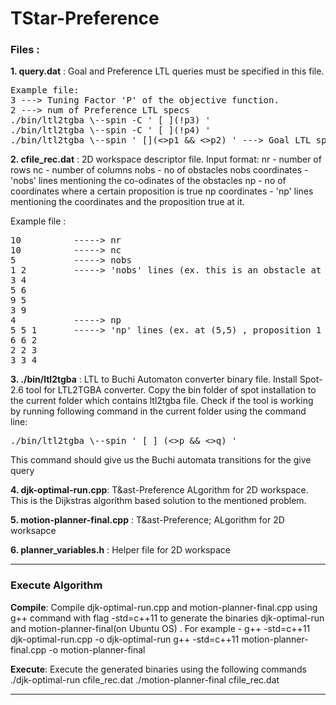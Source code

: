 # TStar-Preference
### **Files :**
**1. query.dat**  : Goal and Preference LTL queries must be specified in this file.
<pre>
Example file:
3 ---> Tuning Factor 'P' of the objective function.
2 ---> num of Preference LTL specs
./bin/ltl2tgba \--spin -C ' [ ](!p3) '
./bin/ltl2tgba \--spin -C ' [ ](!p4) '
./bin/ltl2tgba \--spin ' [](<>p1 && <>p2) ' ---> Goal LTL spec
</pre>

**2. cfile_rec.dat** : 2D workspace descriptor file.
Input format:
nr - number of rows
nc - number of columns
nobs - no of obstacles
nobs coordinates - 'nobs' lines  mentioning the co-odinates of the obstacles
np - no of coordinates where a certain proposition is true
np coordinates - 'np' lines mentioning the coordinates and the proposition true at it.

Example file :
<pre>
10          -----> nr
10          -----> nc
5           -----> nobs
1 2         -----> 'nobs' lines (ex. this is an obstacle at coord (1,2) in the workspace)
3 4
5 6
9 5
3 9
4           -----> np
5 5 1       -----> 'np' lines (ex. at (5,5) , proposition 1 is true)
6 6 2
2 2 3
3 3 4
</pre>


**3. ./bin/ltl2tgba** : LTL to Buchi Automaton converter binary file. 
Install Spot-2.6 tool for LTL2TGBA converter. Copy the bin folder of spot installation to the current folder which contains ltl2tgba file. Check if the tool is working by running following command in the current folder using the command line:
<pre>
./bin/ltl2tgba \--spin ' [ ] (<>p && <>q) '
</pre>
This command should give us the Buchi automata transitions for the give query

**4. djk-optimal-run.cpp**: T&ast-Preference ALgorithm for 2D workspace. This is the Dijkstras algorithm based solution to the mentioned problem.

**5. motion-planner-final.cpp** : T&ast-Preference; ALgorithm for 2D worksapce

**6. planner_variables.h** : Helper file for 2D workspace

----
### Execute Algorithm

**Compile**:  Compile djk-optimal-run.cpp and motion-planner-final.cpp using g++ command with flag -std=c++11 to generate the binaries djk-optimal-run and motion-planner-final(on Ubuntu OS) . 
For example -
g++ -std=c++11 djk-optimal-run.cpp -o djk-optimal-run
g++ -std=c++11 motion-planner-final.cpp -o motion-planner-final

**Execute**:  Execute the generated binaries using the following commands
./djk-optimal-run cfile_rec.dat
./motion-planner-final cfile_rec.dat

------------
